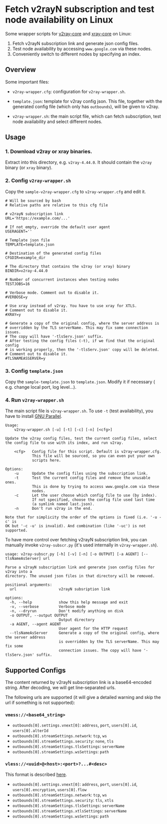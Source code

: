 # Fetch v2rayN subscription and test node availability on Linux

Some wrapper scripts for [v2ray-core](https://github.com/v2ray/v2ray-core/releases)
and [xray-core](https://github.com/XTLS/Xray-core)
on Linux:

1. Fetch v2rayN subscription link and generate json config files.
2. Test node availability by accessing `www.google.com` via these nodes.
3. Conveniently switch to different nodes by specifying an index.

## Overview

Some important files:

- `v2ray-wrapper.cfg`: configuration for `v2ray-wrapper.sh`.

- `template.json`: template for v2ray config json. This file, together with
  the generated config file (which only has `outbounds`), will be given to
  v2ray.

- `v2ray-wrapper.sh`: the main script file, which can fetch subscription,
  test node availability and select different nodes.

## Usage

### 1. Download v2ray or xray binaries.
Extract into this directory, e.g. `v2ray-4.44.0`. It should contain the
`v2ray` binary (or `xray` binary).

### 2. Config `v2ray-wrapper.sh`
Copy the `sample-v2ray-wrapper.cfg` to `v2ray-wrapper.cfg` and edit it.

```
# Will be sourced by bash
# Relative paths are relative to this cfg file

# v2rayN subscription link
URL='https://example.com/...'

# If not empty, override the default user agent
USERAGENT=''

# Template json file
TEMPLATE=template.json

# Destination of the generated config files
CFGDIR=example_dir

# The directory that contains the v2ray (or xray) binary
BINDIR=v2ray-4.44.0

# Number of concurrent instances when testing nodes
TESTJOBS=16

# Verbose mode. Comment out to disable it.
#VERBOSE=y

# Use xray instead of v2ray. You have to use xray for XTLS.
# Comment out to disable it.
#XRAY=y

# Generate a copy of the original config, where the server address is
# overridden by the TLS serverName. This may fix some connection issues.
# The copy will have '-tlsServ.json' suffix.
# After testing the config files (-t), if we find that the original config
# is working properly, then the '-tlsServ.json' copy will be deleted.
# Comment out to disable it.
#TLSNAMEASSERVER=y
```

### 3. Config `template.json`
Copy the `sample-template.json` to `template.json`. Modify it if necessary (
e.g. change local port, log level...).

### 4. Run `v2ray-wrapper.sh`
The main script file is `v2ray-wrapper.sh`. To use `-t` (test availability),
you have to install [GNU Parallel](https://www.gnu.org/software/parallel/).

```
Usage:
    v2ray-wrapper.sh [-u] [-t] [-c] [-n] [<cfg>]

Update the v2ray config files, test the current config files, select
the config file to use with its index, and run v2ray.

    <cfg>   Config file for this script. Default is v2ray-wrapper.cfg.
            This file will be sourced, so you can even put your own
            scripts here.

Options:
    -u      Update the config files using the subscription link.
    -t      Test the current config files and remove the unusable ones.
            This is done by trying to access www.google.com via these
            nodes.
    -c      Let the user choose which config file to use (by index).
            If not specified, choose the config file used last time
            (a symlink named last.json).
    -n      Don't run v2ray in the end.

Note that for simplicity the order of the options is fixed (i.e. '-u -c' is
OK but '-c -u' is invalid). And combination (like '-uc') is not supported.
```

To have more control over fetching v2rayN subscription link, you can manually
invoke `v2ray-subscr.py` (it's used internally in `v2ray-wrapper.sh`).

```
usage: v2ray-subscr.py [-h] [-v] [-n] [-o OUTPUT] [-a AGENT] [--tlsNameAsServer] url

Parse a v2rayN subscription link and generate json config files for v2ray into a
directory. The unused json files in that directory will be removed.

positional arguments:
  url                   v2rayN subsription link

options:
  -h, --help            show this help message and exit
  -v, --verbose         Verbose mode
  -n, --dryrun          Don't modify anything on disk
  -o OUTPUT, --output OUTPUT
                        Output directory
  -a AGENT, --agent AGENT
                        User agent for the HTTP request
  --tlsNameAsServer     Generate a copy of the original config, where the server address
                        is overridden by the TLS serverName. This may fix some
                        connection issues. The copy will have '-tlsServ.json' suffix.
```


## Supported Configs

The content returned by v2rayN subscription link is a base64-encoded string.
After decoding, we will get line-separated urls.

The following urls are supported (it will give a detailed warning and skip
the url if something is not supported):

### `vmess://<base64_string>`

- `outbounds[0].settings.vnext[0]`:
  `address`, `port`, `users[0].id`, `users[0].alterId`
- `outbounds[0].streamSettings.network`:
  `tcp`, `ws`
- `outbounds[0].streamSettings.security`:
  `none`, `tls`
- `outbounds[0].streamSettings.tlsSettings`: `serverName`
- `outbounds[0].streamSettings.wsSettings`: `path`

### `vless://<uuid>@<host>:<port>?...#<desc>`

This format is described [here](https://github.com/XTLS/Xray-core/issues/91).

- `outbounds[0].settings.vnext[0]`:
  `address`, `port`, `users[0].id`, `users[0].encryption`, `users[0].flow`
- `outbounds[0].streamSettings.network`:
  `tcp`, `ws`
- `outbounds[0].streamSettings.security`:
  `tls`, `xtls`
- `outbounds[0].streamSettings.tlsSettings`: `serverName`
- `outbounds[0].streamSettings.xtlsSettings`: `serverName`
- `outbounds[0].streamSettings.wsSettings`: `path`

